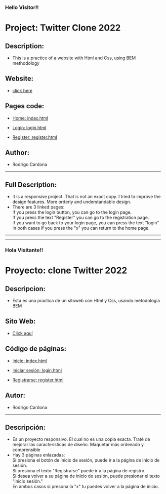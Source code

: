 <h3>Hello Visitor!!</h3>

# Project: Twitter Clone 2022

## Description:

- This is a practice of a website with Html and Css, using BEM methodology

## Website:

- [click here](https://roddevwork.github.io/twittrod/)

## Pages code:

- [Home: index.html](./index.html)

- [Login: login.html](/src/pages/login.html)

- [Register: register.html](/src/pages/register.html)

## Author:

- Rodrigo Cardona

---

## Full Description:

- It is a responsive project. That is not an exact copy. I tried to improve the design features. More orderly and understandable design. <br>
- There are 3 linked pages:<br>
  If you press the login button, you can go to the login page.<br>
  If you press the text "Register" you can go to the registration page.<br>
  If you want to go back to your login page, you can press the text "login"<br>
  In both cases if you press the "x" you can return to the home page.

---

---

<h3>Hola Visitante!!</h3>

# Proyecto: clone Twitter 2022

## Descripcion:

- Esta es una practica de un sitoweb con Html y Css, usando metodología BEM

## Sito Web:

- [Click aquí](https://roddevwork.github.io/twittrod/)

## Código de páginas:

- [Inicio: index.html](./index.html)

- [Iniciar sesión: login.html](/src/pages/login.html)

- [Registrarse: register.html](/src/pages/register.html)

## Autor:

- Rodrigo Cardona

---

## Descripción:

- Es un proyecto responsivo. El cual no es una copia exacta. Traté de mejorar las características de diseño. Maquetar más ordenado y comprensible<br>
- Hay 3 páginas enlazadas:<br>
  Si presiona el botón de inicio de sesión, puede ir a la página de inicio de sesión.<br>
  Si presiona el texto "Registrarse" puede ir a la página de registro.<br>
  Si desea volver a su página de inicio de sesión, puede presionar el texto "inicio sesión."<br>
  En ambos casos si presona la "x" tu puedes volver a la página de inicio.
